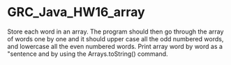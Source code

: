 # GRC_Java_HW16_array
Store each word in an array.  The program should then go through the array of words one by one and it should upper case all the odd numbered words, and lowercase all the even numbered words. Print array word by word as a "sentence and by using the Arrays.toString() command.

